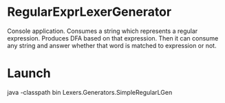 # RegularExprLexerGenerator
Console application. Consumes a string which represents a regular expression. Produces DFA based on that expression. Then it can consume any string and answer whether that word is matched to expression or not.
# Launch
java -classpath bin Lexers.Generators.SimpleRegularLGen
